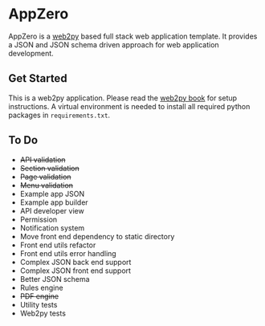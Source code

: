 # AppZero

AppZero is a [web2py](http://www.web2py.com/) based full stack web application template. It provides a JSON and JSON schema driven approach for web application development.

## Get Started

This is a web2py application. Please read the [web2py book](http://www.web2py.com/book) for setup instructions. A virtual environment is needed to install all required python packages in `requirements.txt`.

## To Do

* ~~API validation~~
* ~~Section validation~~
* ~~Page validation~~
* ~~Menu validation~~
* Example app JSON
* Example app builder
* API developer view
* Permission
* Notification system
* Move front end dependency to static directory
* Front end utils refactor
* Front end utils error handling
* Complex JSON back end support
* Complex JSON front end support
* Better JSON schema
* Rules engine
* ~~PDF engine~~
* Utility tests
* Web2py tests
